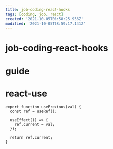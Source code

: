 ```yaml
---
title: job-coding-react-hooks
tags: [coding, job, react]
created: '2021-10-05T08:58:25.956Z'
modified: '2021-10-05T08:59:17.141Z'
---
```


# job-coding-react-hooks

# guide

# react-use

```JS
export function usePrevious(val) {
  const ref = useRef();

  useEffect(() => {
    ref.current = val;
  });

  return ref.current;
}
```

